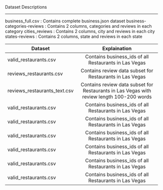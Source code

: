Dataset Descriptions
__________________

business_full.csv		: Contains complete business.json dataset
business-categories-reviews	: Contains 2 columns, categories and reviews in each category
cities_reviews			: Contains 2 columns, city and reviews in each city
states-reviews			: Contains 2 columns, state and reviews in each state

|             Dataset               |                      Explaination                                   |
| --------------------------------- |:-------------------------------------------------------------------:|
|   valid_restaurants.csv           |   Contains business_ids of all Restaurants in Las Vegas |
|   reviews_restaurants.csv         |   Contains review data subset for Restaurants in Las Vegas |
| reviews_restaurants_text.csv      |   Contains review data subset for Restaurants in Las Vegas with review length 100-200 words |
|   valid_restaurants.csv           |   Contains business_ids of all Restaurants in Las Vegas      |
|   valid_restaurants.csv           |   Contains business_ids of all Restaurants in Las Vegas      |
|   valid_restaurants.csv           |   Contains business_ids of all Restaurants in Las Vegas      |
|   valid_restaurants.csv           |   Contains business_ids of all Restaurants in Las Vegas      |
|   valid_restaurants.csv           |   Contains business_ids of all Restaurants in Las Vegas      |
|   valid_restaurants.csv           |   Contains business_ids of all Restaurants in Las Vegas      |

